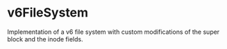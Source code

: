 # v6FileSystem
Implementation of a v6 file system with custom modifications of the super block and the inode fields.
